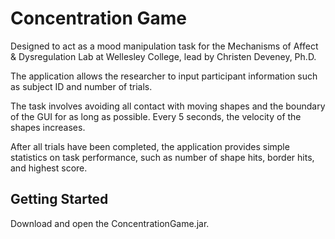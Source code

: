 # Concentration Game

Designed to act as a mood manipulation task for the Mechanisms of Affect & Dysregulation
Lab at Wellesley College, lead by Christen Deveney, Ph.D.

The application allows the researcher to input participant information such as
subject ID and number of trials.

The task involves avoiding all contact with moving shapes and the boundary of the
GUI for as long as possible. Every 5 seconds, the velocity of the shapes increases.

After all trials have been completed, the application provides simple statistics
on task performance, such as number of shape hits, border hits, and
highest score. 

## Getting Started

Download and open the ConcentrationGame.jar.
